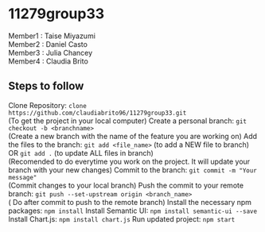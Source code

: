 # 11279group33

Member1 : Taise Miyazumi <br />
Member2 : Daniel Casto <br />
Member3 : Julia Chancey <br />
Member4 : Claudia Brito <br />

## Steps to follow
Clone Repository: `clone https://github.com/claudiabrito96/11279group33.git` <br /> (To get the project in your local computer)
Create a personal branch: `git checkout -b <branchname>` <br /> (Create a new branch with the name of the feature you are working on)
Add the files to the branch: `git add <file_name>` (to add a NEW file to branch) OR `git add .` (to update ALL files in branch) <br /> (Recomended to do everytime you work on the project. It will update your branch with your new changes)
Commit to the branch: `git commit -m "Your message"` <br /> (Commit changes to your local branch)
Push the commit to your remote branch: `git push --set-upstream origin <branch_name>` <br /> ( Do after commit to push to the remote branch)
Install the necessary npm packages: `npm install` 
Install Semantic UI: `npm install semantic-ui --save`
Install Chart.js: `npm install chart.js`
Run updated project: `npm start` 
